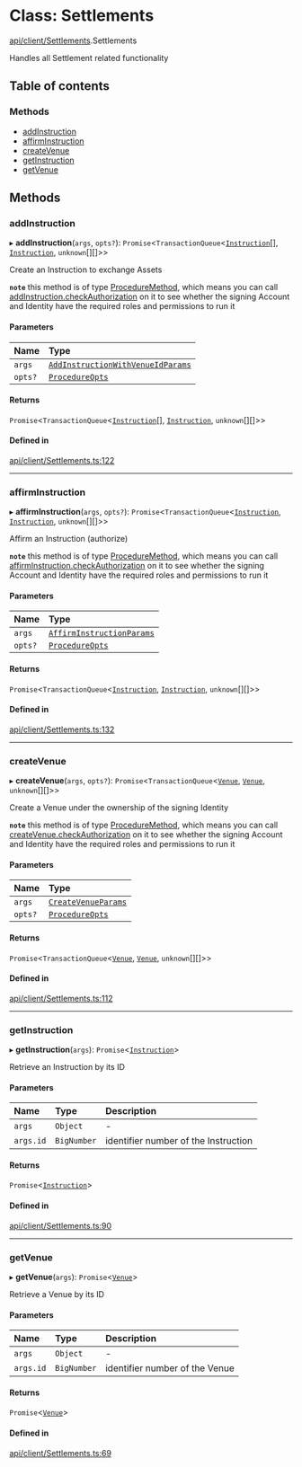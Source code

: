 # Class: Settlements

[api/client/Settlements](../wiki/api.client.Settlements).Settlements

Handles all Settlement related functionality

## Table of contents

### Methods

- [addInstruction](../wiki/api.client.Settlements.Settlements#addinstruction)
- [affirmInstruction](../wiki/api.client.Settlements.Settlements#affirminstruction)
- [createVenue](../wiki/api.client.Settlements.Settlements#createvenue)
- [getInstruction](../wiki/api.client.Settlements.Settlements#getinstruction)
- [getVenue](../wiki/api.client.Settlements.Settlements#getvenue)

## Methods

### addInstruction

▸ **addInstruction**(`args`, `opts?`): `Promise`<`TransactionQueue`<[`Instruction`](../wiki/api.entities.Instruction.Instruction)[], [`Instruction`](../wiki/api.entities.Instruction.Instruction), `unknown`[][]\>\>

Create an Instruction to exchange Assets

**`note`** this method is of type [ProcedureMethod](../wiki/types.ProcedureMethod), which means you can call [addInstruction.checkAuthorization](../wiki/types.ProcedureMethod#checkauthorization)
  on it to see whether the signing Account and Identity have the required roles and permissions to run it

#### Parameters

| Name | Type |
| :------ | :------ |
| `args` | [`AddInstructionWithVenueIdParams`](../wiki/api.procedures.types.AddInstructionWithVenueIdParams) |
| `opts?` | [`ProcedureOpts`](../wiki/types.ProcedureOpts) |

#### Returns

`Promise`<`TransactionQueue`<[`Instruction`](../wiki/api.entities.Instruction.Instruction)[], [`Instruction`](../wiki/api.entities.Instruction.Instruction), `unknown`[][]\>\>

#### Defined in

[api/client/Settlements.ts:122](https://github.com/PolymathNetwork/polymesh-sdk/blob/299ce247/src/api/client/Settlements.ts#L122)

___

### affirmInstruction

▸ **affirmInstruction**(`args`, `opts?`): `Promise`<`TransactionQueue`<[`Instruction`](../wiki/api.entities.Instruction.Instruction), [`Instruction`](../wiki/api.entities.Instruction.Instruction), `unknown`[][]\>\>

Affirm an Instruction (authorize)

**`note`** this method is of type [ProcedureMethod](../wiki/types.ProcedureMethod), which means you can call [affirmInstruction.checkAuthorization](../wiki/types.ProcedureMethod#checkauthorization)
  on it to see whether the signing Account and Identity have the required roles and permissions to run it

#### Parameters

| Name | Type |
| :------ | :------ |
| `args` | [`AffirmInstructionParams`](../wiki/api.procedures.types.AffirmInstructionParams) |
| `opts?` | [`ProcedureOpts`](../wiki/types.ProcedureOpts) |

#### Returns

`Promise`<`TransactionQueue`<[`Instruction`](../wiki/api.entities.Instruction.Instruction), [`Instruction`](../wiki/api.entities.Instruction.Instruction), `unknown`[][]\>\>

#### Defined in

[api/client/Settlements.ts:132](https://github.com/PolymathNetwork/polymesh-sdk/blob/299ce247/src/api/client/Settlements.ts#L132)

___

### createVenue

▸ **createVenue**(`args`, `opts?`): `Promise`<`TransactionQueue`<[`Venue`](../wiki/api.entities.Venue.Venue), [`Venue`](../wiki/api.entities.Venue.Venue), `unknown`[][]\>\>

Create a Venue under the ownership of the signing Identity

**`note`** this method is of type [ProcedureMethod](../wiki/types.ProcedureMethod), which means you can call [createVenue.checkAuthorization](../wiki/types.ProcedureMethod#checkauthorization)
  on it to see whether the signing Account and Identity have the required roles and permissions to run it

#### Parameters

| Name | Type |
| :------ | :------ |
| `args` | [`CreateVenueParams`](../wiki/api.procedures.types.CreateVenueParams) |
| `opts?` | [`ProcedureOpts`](../wiki/types.ProcedureOpts) |

#### Returns

`Promise`<`TransactionQueue`<[`Venue`](../wiki/api.entities.Venue.Venue), [`Venue`](../wiki/api.entities.Venue.Venue), `unknown`[][]\>\>

#### Defined in

[api/client/Settlements.ts:112](https://github.com/PolymathNetwork/polymesh-sdk/blob/299ce247/src/api/client/Settlements.ts#L112)

___

### getInstruction

▸ **getInstruction**(`args`): `Promise`<[`Instruction`](../wiki/api.entities.Instruction.Instruction)\>

Retrieve an Instruction by its ID

#### Parameters

| Name | Type | Description |
| :------ | :------ | :------ |
| `args` | `Object` | - |
| `args.id` | `BigNumber` | identifier number of the Instruction |

#### Returns

`Promise`<[`Instruction`](../wiki/api.entities.Instruction.Instruction)\>

#### Defined in

[api/client/Settlements.ts:90](https://github.com/PolymathNetwork/polymesh-sdk/blob/299ce247/src/api/client/Settlements.ts#L90)

___

### getVenue

▸ **getVenue**(`args`): `Promise`<[`Venue`](../wiki/api.entities.Venue.Venue)\>

Retrieve a Venue by its ID

#### Parameters

| Name | Type | Description |
| :------ | :------ | :------ |
| `args` | `Object` | - |
| `args.id` | `BigNumber` | identifier number of the Venue |

#### Returns

`Promise`<[`Venue`](../wiki/api.entities.Venue.Venue)\>

#### Defined in

[api/client/Settlements.ts:69](https://github.com/PolymathNetwork/polymesh-sdk/blob/299ce247/src/api/client/Settlements.ts#L69)
